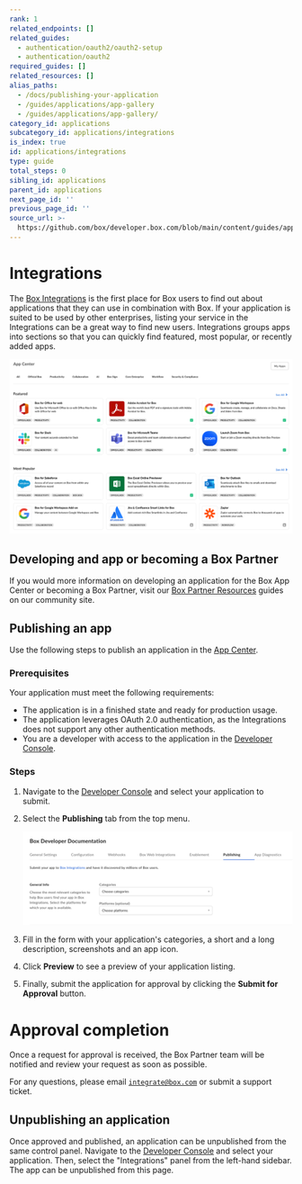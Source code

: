 ```yaml
---
rank: 1
related_endpoints: []
related_guides:
  - authentication/oauth2/oauth2-setup
  - authentication/oauth2
required_guides: []
related_resources: []
alias_paths:
  - /docs/publishing-your-application
  - /guides/applications/app-gallery
  - /guides/applications/app-gallery/
category_id: applications
subcategory_id: applications/integrations
is_index: true
id: applications/integrations
type: guide
total_steps: 0
sibling_id: applications
parent_id: applications
next_page_id: ''
previous_page_id: ''
source_url: >-
  https://github.com/box/developer.box.com/blob/main/content/guides/applications/integrations/index.md
---
```

# Integrations

The [Box Integrations][app-center] is the first place for Box users to find out
about applications that they can use in combination with Box. If your
application is suited to be used by other enterprises, listing your service in
the Integrations can be a great way to find new users.
Integrations groups apps into sections so that you can
quickly find featured, most popular, or recently added apps.

<ImageFrame shadow center>

![Integrations](./images/app-center.png)

</ImageFrame>

## Developing and app or becoming a Box Partner

If you would more information on developing an application for the Box App
Center or becoming a Box Partner, visit our [Box Partner Resources][bp] guides
on our community site.

## Publishing an app

Use the following steps to publish an application in the [App
Center][app-center].

### Prerequisites

Your application must meet the following requirements:

* The application is in a finished state and ready for production usage.
* The application leverages OAuth 2.0 authentication, as the Integrations does not support any other authentication methods.
* You are a developer with access to the application in the [Developer Console][devconsole].

### Steps

1. Navigate to the [Developer Console][devconsole] and select your application to submit.
2. Select the **Publishing** tab from the top menu.

    ![Integrations panel](./images/publishing-app.png)

3. Fill in the form with your application's categories, a short and a long
description, screenshots and an app icon.
4. Click **Preview** to see a preview of your application listing.
5. Finally, submit the application for approval by clicking the **Submit for Approval** button.

<Message>

# Approval completion

Once a request for approval is received, the Box Partner team will be
notified and review your request as soon as possible.

For any questions, please email [`integrate@box.com`][email] or submit a
support ticket.

</Message>

## Unpublishing an application

Once approved and published, an application can be unpublished from the same
control panel. Navigate to the [Developer Console][devconsole] and select
your application. Then, select the "Integrations" panel from the left-hand
sidebar. The app can be unpublished from this page.

[app-center]: https://app.box.com/services
[devconsole]: https://cloud.app.box.com/developers/console
[email]: mailto:integrate@box.com
[bp]: https://support.box.com/hc/en-us/sections/360009473734-Box-Partner-Resources